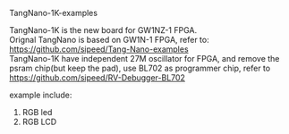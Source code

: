 TangNano-1K-examples

TangNano-1K is the new board for GW1NZ-1 FPGA.   
Orignal TangNano is based on GW1N-1 FPGA, refer to: https://github.com/sipeed/Tang-Nano-examples   
TangNano-1K have independent 27M oscillator for FPGA, and remove the psram chip(but keep the pad), 
  use BL702 as programmer chip, refer to https://github.com/sipeed/RV-Debugger-BL702

example include:
1. RGB led
2. RGB LCD

